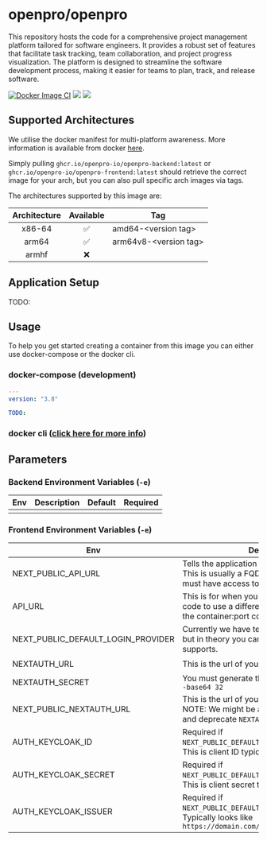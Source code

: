 # openpro/openpro

This repository hosts the code for a comprehensive project management platform tailored for software engineers. It provides a robust set of features that facilitate task tracking, team collaboration, and project progress visualization. The platform is designed to streamline the software development
process, making it easier for teams to plan, track, and release software.

[![Docker Image CI](https://github.com/openpro-io/openpro/actions/workflows/docker-image.yml/badge.svg)](https://github.com/openpro-io/openpro/actions/workflows/docker-image.yml)
[![](https://dcbadge.vercel.app/api/server/3WxA2pz7YB)](https://discord.gg/3WxA2pz7YB)
[![](https://img.shields.io/badge/LinkedIn-0077B5?style=for-the-badge&logo=linkedin&logoColor=white)](https://www.linkedin.com/in/claygorman)

## Supported Architectures

We utilise the docker manifest for multi-platform awareness. More information is available from docker [here](https://distribution.github.io/distribution/spec/manifest-v2-2/#manifest-list).

Simply pulling `ghcr.io/openpro-io/openpro-backend:latest` or  `ghcr.io/openpro-io/openpro-frontend:latest` should retrieve the correct image for your arch, but you can also pull specific arch images via tags.

The architectures supported by this image are:

| Architecture | Available | Tag                     |
|:------------:|:---------:|-------------------------|
|    x86-64    |     ✅     | amd64-\<version tag\>   |
|    arm64     |     ✅     | arm64v8-\<version tag\> |
|    armhf     |     ❌     |                         |

## Application Setup

TODO:

## Usage

To help you get started creating a container from this image you can either use docker-compose or the docker cli.

### docker-compose (development)

```yaml
---
version: "3.8"

TODO:
```

### docker cli ([click here for more info](https://docs.docker.com/engine/reference/commandline/cli/))

## Parameters

### Backend Environment Variables (`-e`)

| Env | Description | Default | Required |
|-----|-------------|---------|----------|
|     |             |         |          |

### Frontend Environment Variables (`-e`)

| Env                                | Description                                                                                                                      | Default | Required           |
|------------------------------------|----------------------------------------------------------------------------------------------------------------------------------|---------|--------------------|
| NEXT_PUBLIC_API_URL                | Tells the application where the backend is. This is usually a FQDN. The client browser must have access to this url.             |         | :heavy_check_mark: |
| API_URL                            | This is for when you want to tell the server side code to use a different url. This can often be the container:port combination. |         | :x:                |
| NEXT_PUBLIC_DEFAULT_LOGIN_PROVIDER | Currently we have tested `keycloak` and `github` but in theory you can use anything nextauth supports.                           |         | :heavy_check_mark: |
| NEXTAUTH_URL                       | This is the url of your frontend public facing.                                                                                  |         | :heavy_check_mark: |
| NEXTAUTH_SECRET                    | You must generate this yourself. `openssl rand -base64 32`                                                                       |         | :heavy_check_mark: |
| NEXT_PUBLIC_NEXTAUTH_URL           | This is the url of your frontend public facing. NOTE: We might be able to use this entirely and deprecate `NEXTAUTH_URL`         |         | :heavy_check_mark: |
| AUTH_KEYCLOAK_ID                   | Required if `NEXT_PUBLIC_DEFAULT_LOGIN_PROVIDER=keycloak`. This is client ID typically.                                          |         | :o:                |
| AUTH_KEYCLOAK_SECRET               | Required if `NEXT_PUBLIC_DEFAULT_LOGIN_PROVIDER=keycloak`. This is client secret typically.                                      |         | :o:                |
| AUTH_KEYCLOAK_ISSUER               | Required if `NEXT_PUBLIC_DEFAULT_LOGIN_PROVIDER=keycloak`. Typically looks like `https://domain.com/realms/REALMNAME`            |         | :o:                |

